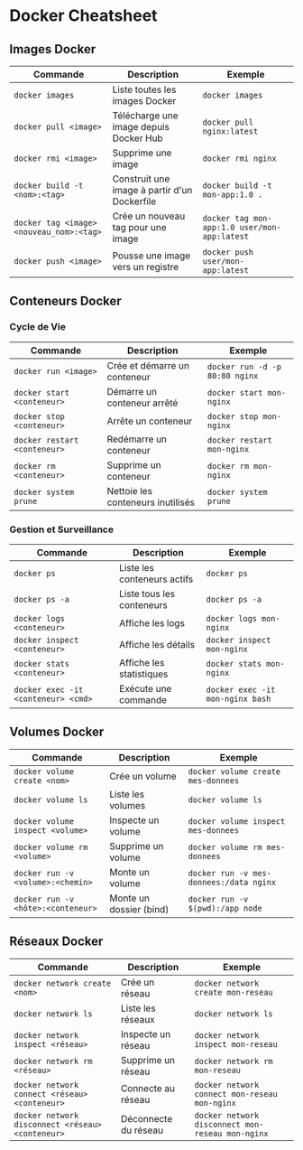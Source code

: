 # Docker Cheatsheet

## Images Docker

| Commande | Description | Exemple |
|----------|-------------|---------|
| `docker images` | Liste toutes les images Docker | `docker images` |
| `docker pull <image>` | Télécharge une image depuis Docker Hub | `docker pull nginx:latest` |
| `docker rmi <image>` | Supprime une image | `docker rmi nginx` |
| `docker build -t <nom>:<tag>` | Construit une image à partir d'un Dockerfile | `docker build -t mon-app:1.0 .` |
| `docker tag <image> <nouveau_nom>:<tag>` | Crée un nouveau tag pour une image | `docker tag mon-app:1.0 user/mon-app:latest` |
| `docker push <image>` | Pousse une image vers un registre | `docker push user/mon-app:latest` |

## Conteneurs Docker

### Cycle de Vie
| Commande | Description | Exemple |
|----------|-------------|---------|
| `docker run <image>` | Crée et démarre un conteneur | `docker run -d -p 80:80 nginx` |
| `docker start <conteneur>` | Démarre un conteneur arrêté | `docker start mon-nginx` |
| `docker stop <conteneur>` | Arrête un conteneur | `docker stop mon-nginx` |
| `docker restart <conteneur>` | Redémarre un conteneur | `docker restart mon-nginx` |
| `docker rm <conteneur>` | Supprime un conteneur | `docker rm mon-nginx` |
| `docker system prune`| Nettoie les conteneurs inutilisés | `docker system prune`|

### Gestion et Surveillance
| Commande | Description | Exemple |
|----------|-------------|---------|
| `docker ps` | Liste les conteneurs actifs | `docker ps` |
| `docker ps -a` | Liste tous les conteneurs | `docker ps -a` |
| `docker logs <conteneur>` | Affiche les logs | `docker logs mon-nginx` |
| `docker inspect <conteneur>` | Affiche les détails | `docker inspect mon-nginx` |
| `docker stats <conteneur>` | Affiche les statistiques | `docker stats mon-nginx` |
| `docker exec -it <conteneur> <cmd>` | Exécute une commande | `docker exec -it mon-nginx bash` |

## Volumes Docker

| Commande | Description | Exemple |
|----------|-------------|---------|
| `docker volume create <nom>` | Crée un volume | `docker volume create mes-donnees` |
| `docker volume ls` | Liste les volumes | `docker volume ls` |
| `docker volume inspect <volume>` | Inspecte un volume | `docker volume inspect mes-donnees` |
| `docker volume rm <volume>` | Supprime un volume | `docker volume rm mes-donnees` |
| `docker run -v <volume>:<chemin>` | Monte un volume | `docker run -v mes-donnees:/data nginx` |
| `docker run -v <hôte>:<conteneur>` | Monte un dossier (bind) | `docker run -v $(pwd):/app node` |

## Réseaux Docker

| Commande | Description | Exemple |
|----------|-------------|---------|
| `docker network create <nom>` | Crée un réseau | `docker network create mon-reseau` |
| `docker network ls` | Liste les réseaux | `docker network ls` |
| `docker network inspect <réseau>` | Inspecte un réseau | `docker network inspect mon-reseau` |
| `docker network rm <réseau>` | Supprime un réseau | `docker network rm mon-reseau` |
| `docker network connect <réseau> <conteneur>` | Connecte au réseau | `docker network connect mon-reseau mon-nginx` |
| `docker network disconnect <réseau> <conteneur>` | Déconnecte du réseau | `docker network disconnect mon-reseau mon-nginx` |
